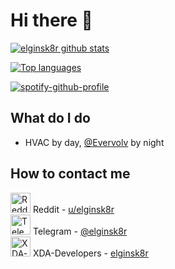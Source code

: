 # Hi there 👋
[![elginsk8r github stats](https://github-readme-stats.vercel.app/api?username=elginsk8r&show_icons=true&include_all_commits=true&theme=tokyonight)](https://github.com/elginsk8r)

[![Top languages](https://github-readme-stats.vercel.app/api/top-langs/?username=elginsk8r&layout=compact&langs_count=10&theme=tokyonight)](https://github.com/elginsk8r)

[![spotify-github-profile](https://spotify-github-profile.vercel.app/api/view?uid=2244v76xbg3ngtcv7abttdu6q&cover_image=true&theme=default&show_offline=false)](https://github.com/kittinan/spotify-github-profile)

## What do I do
- HVAC by day, [@Evervolv](https://github.com/Evervolv) by night

## How to contact me
<img src="https://www.vectorlogo.zone/logos/reddit/reddit-icon.svg" alt="Reddit" width="32"/> Reddit - [u/elginsk8r](https://reddit.com/u/elginsk8r)<br>
<img src="https://www.vectorlogo.zone/logos/telegram/telegram-icon.svg" alt="Telegram" width="32"/> Telegram - [@elginsk8r](https://t.me/elginsk8r)<br>
<img src="https://www.svgrepo.com/show/331651/xda-developers.svg" alt="XDA-Developers" width="32"/> XDA-Developers - [elginsk8r](https://forum.xda-developers.com/m/elginsk8r.3450227)

